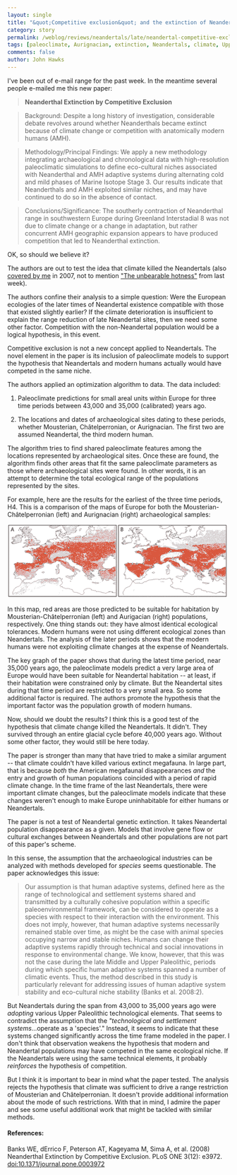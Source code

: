 ```yaml
---
layout: single 
title: "&quot;Competitive exclusion&quot; and the extinction of Neandertals: should we believe it?" 
category: story
permalink: /weblog/reviews/neandertals/late/neandertal-competitive-exclusion-2008.html
tags: [paleoclimate, Aurignacian, extinction, Neandertals, climate, Upper Paleolithic, Chatelperronian, Mousterian] 
comments: false 
author: John Hawks 
---
```


I've been out of e-mail range for the past week. In the meantime several people e-mailed me this new paper: 

<blockquote><b>Neanderthal Extinction by Competitive Exclusion</b></blockquote>

<blockquote>Background: Despite a long history of investigation, considerable debate revolves around whether Neanderthals became extinct because of climate change or competition with anatomically modern humans (AMH). </blockquote>

<blockquote>Methodology/Principal Findings: We apply a new methodology integrating archaeological and chronological data with high-resolution paleoclimatic simulations to define eco-cultural niches associated with Neanderthal and AMH adaptive systems during alternating cold and mild phases of Marine Isotope Stage 3. Our results indicate that Neanderthals and AMH exploited similar niches, and may have continued to do so in the absence of contact. </blockquote>

<blockquote>Conclusions/Significance: The southerly contraction of Neanderthal range in southwestern Europe during Greenland Interstadial 8 was not due to climate change or a change in adaptation, but rather concurrent AMH geographic expansion appears to have produced competition that led to Neanderthal extinction. </blockquote>

OK, so should we believe it? 

The authors are out to test the idea that climate killed the Neandertals (also <a href="http://johnhawks.net/weblog/reviews/neandertals/late/climate_change_tzedakis_2007.html">covered by me</a> in 2007, not to mention <a href="http://johnhawks.net/weblog/reviews/neandertals/neandertal_dna/neandertals-extinct-heat-stroke-2008.html">"The unbearable hotness"</a> from last week). 

The authors confine their analysis to a simple question: Were the European ecologies of the later times of Neandertal existence compatible with those that existed slightly earlier? If the climate deterioration is insufficient to explain the range reduction of late Neandertal sites, then we need some other factor. Competition with the non-Neandertal population would be a logical hypothesis, in this event.

Competitive exclusion is not a new concept applied to Neandertals. The novel element in the paper is its inclusion of paleoclimate models to support the hypothesis that Neandertals and modern humans actually would have competed in the same niche. 

The authors applied an optimization algorithm to data. The data included:

1. Paleoclimate predictions for small areal units within Europe for three time periods between 43,000 and 35,000 (calibrated) years ago. 

2. The locations and dates of archaeological sites dating to these periods, whether Mousterian, Ch&acirc;telperronian, or Aurignacian. The first two are assumed Neandertal, the third modern human.

The algorithm tries to find shared paleoclimate features among the locations represented by archaeological sites. Once these are found, the algorithm finds other areas that fit the same paleoclimate parameters as those where archaeological sites were found. In other words, it is an attempt to determine the total ecological range of the populations represented by the sites. 

For example, here are the results for the earliest of the three time periods, H4. This is a comparison of the maps of Europe for both the Mousterian-Ch&acirc;telperronian (left) and Aurignacian (right) archaeological samples: 

<div class="middle-picture">
<img src="/graphics/banks-2008-h4-paleoclimate.png" alt="H4 paleoclimate predictions for Neandertals and modern humans" />
</div>

In this map, red areas are those predicted to be suitable for habitation by Mousterian-Ch&acirc;telperronian (left) and Aurigacian (right) populations, respectively. One thing stands out: they have almost identical ecological tolerances. Modern humans were not using different ecological zones than Neandertals. The analysis of the later periods shows that the modern humans were not exploiting climate changes at the expense of Neandertals. 

The key graph of the paper shows that during the latest time period, near 35,000 years ago, the paleoclimate models predict a very large area of Europe would have been suitable for Neandertal habitation -- at least, if their habitation were constrained only by climate. But the Neandertal sites during that time period are restricted to a very small area. So some additional factor is required. The authors promote the hypothesis that the important factor was the population growth of modern humans. 

Now, should we doubt the results? I think this is a good test of the hypothesis that climate change killed the Neandertals. It didn't. They survived through an entire glacial cycle before 40,000 years ago. Without some other factor, they would still be here today. 

The paper is stronger than many that have tried to make a similar argument -- that climate couldn't have killed various extinct megafauna. In large part, that is because <i>both</i> the American megafaunal disappearances <i>and</i> the entry and growth of human populations coincided with a period of rapid climate change. In the time frame of the last Neandertals, there were important climate changes, but the paleoclimate models indicate that these changes weren't enough to make Europe uninhabitable for either humans or Neandertals. 

The paper is not a test of Neandertal genetic extinction. It takes Neandertal population disappearance as a given. Models that involve gene flow or cultural exchanges between Neandertals and other populations are not part of this paper's scheme. 

In this sense, the assumption that the archaeological industries can be analyzed with methods developed for <i>species</i> seems questionable. The paper acknowledges this issue: 

<blockquote>Our assumption is that human adaptive systems, defined here as the range of technological and settlement systems shared and transmitted by a culturally cohesive population within a specific paleoenvironmental framework, can be considered to operate as a species with respect to their interaction with the environment. This does not imply, however, that human adaptive systems necessarily remained stable over time, as might be the case with animal species occupying narrow and stable niches. Humans can change their adaptive systems rapidly through technical and social innovations in response to environmental change. We know, however, that this was not the case during the late Middle and Upper Paleolithic, periods during which specific human adaptive systems spanned a number of climatic events. Thus, the method described in this study is particularly relevant for addressing issues of human adaptive system stability and eco-cultural niche stability (Banks et al. 2008:2).</blockquote>

But Neandertals during the span from 43,000 to 35,000 years ago were <i>adopting</i> various Upper Paleolithic technological elements. That seems to contradict the assumption that the <i>"technological and settlement systems</i>...operate as a 'species'." Instead, it seems to indicate that these systems changed significantly across the time frame modeled in the paper. I don't think that observation weakens the hypothesis that modern and Neandertal populations may have competed in the same ecological niche. If the Neandertals were using the same technical elements, it probably <i>reinforces</i> the hypothesis of competition. 

But I think it is important to bear in mind what the paper tested. The analysis rejects the hypothesis that climate was sufficient to drive a range restriction of Mousterian and Ch&acirc;telperronian. It doesn't provide additional information about the mode of such restrictions. With that in mind, I admire the paper and see some useful additional work that might be tackled with similar methods. 





<h4>References:</h4>

<p class="cite">Banks WE, dErrico F, Peterson AT, Kageyama M, Sima A, et al. (2008) Neanderthal Extinction by Competitive Exclusion. PLoS ONE 3(12): e3972. <a href="http://dx.doi.org/10.1371/journal.pone.0003972">doi:10.1371/journal.pone.0003972 </a></p>

